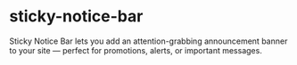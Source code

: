 # sticky-notice-bar
Sticky Notice Bar lets you add an attention-grabbing announcement banner to your site — perfect for promotions, alerts, or important messages.

